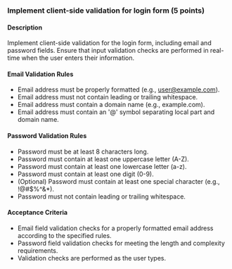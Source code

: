 ### Implement client-side validation for login form (5 points)

#### Description
Implement client-side validation for the login form, including email and password fields. Ensure that input validation checks are performed in real-time when the user enters their information.

#### Email Validation Rules
- Email address must be properly formatted (e.g., user@example.com).
- Email address must not contain leading or trailing whitespace.
- Email address must contain a domain name (e.g., example.com).
- Email address must contain an '@' symbol separating local part and domain name.

#### Password Validation Rules
- Password must be at least 8 characters long.
- Password must contain at least one uppercase letter (A-Z).
- Password must contain at least one lowercase letter (a-z).
- Password must contain at least one digit (0-9).
- (Optional) Password must contain at least one special character (e.g., !@#$%^&*).
- Password must not contain leading or trailing whitespace.

#### Acceptance Criteria
- Email field validation checks for a properly formatted email address according to the specified rules.
- Password field validation checks for meeting the length and complexity requirements.
- Validation checks are performed as the user types.